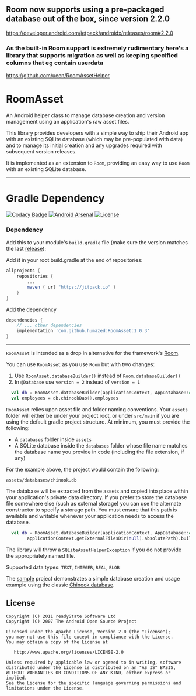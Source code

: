 ## Room now supports using a pre-packaged database out of the box, since version 2.2.0
https://developer.android.com/jetpack/androidx/releases/room#2.2.0

### As the built-in Room support is extremely rudimentary here's a library that supports migration as well as keeping specified columns that eg contain userdata
https://github.com/ueen/RoomAssetHelper

# RoomAsset

An Android helper class to manage database creation and version management using an application's raw asset files.

This library provides developers with a simple way to ship their Android app with an existing SQLite database (which may be pre-populated with data) and to manage its initial creation and any upgrades required with subsequent version releases.

It is implemented as an extension to `Room`, providing an easy way to use `Room` with an existing SQLite database.

---

# Gradle Dependency

[![Codacy Badge](https://api.codacy.com/project/badge/Grade/b2a019a18e3a48e5b50ae4a5f1ed3135)](https://www.codacy.com/app/humazed/RoomAsset?utm_source=github.com&amp;utm_medium=referral&amp;utm_content=humazed/RoomAsset&amp;utm_campaign=Badge_Grade)
[![Android Arsenal]( https://img.shields.io/badge/Android%20Arsenal-RoomAsset-green.svg?style=flat )]( https://android-arsenal.com/details/1/6421 )
[![License](https://img.shields.io/badge/license-Apache%202-4EB1BA.svg?style=flat-square)](https://www.apache.org/licenses/LICENSE-2.0.html)


### Dependency

Add this to your module's `build.gradle` file (make sure the version matches the last [release](https://github.com/humazed/RoomAsset/releases/latest)):

Add it in your root build.gradle at the end of repositories:

```gradle
allprojects {
	repositories {
		...
		maven { url "https://jitpack.io" }
	}
}
```

Add the dependency
```gradle
dependencies {
    // ... other dependencies
    implementation 'com.github.humazed:RoomAsset:1.0.3'
}
```
-----

`RoomAsset` is intended as a drop in alternative for the framework's [Room](https://developer.android.com/topic/libraries/architecture/room.html).

You can use `RoomAsset` as you use `Room` but with two changes:

1. Use `RoomAsset.databaseBuilder()` instead of `Room.databaseBuilder()` 
2. In `@Database` use `version = 2` instead of `version = 1`

```kotlin
  val db = RoomAsset.databaseBuilder(applicationContext, AppDatabase::class.java, "chinook.db").build()
  val employees = db.chinookDao().employees
```

`RoomAsset` relies upon asset file and folder naming conventions. Your `assets` folder will either be under your project root, or under `src/main` if you are using the default gradle project structure. At minimum, you must provide the following:

* A `databases` folder inside `assets`
* A SQLite database inside the `databases` folder whose file name matches the database name you provide in code (including the file extension, if any)

For the example above, the project would contain the following:

    assets/databases/chinook.db


The database will be extracted from the assets and copied into place within your application's private data directory. If you prefer to store the database file somewhere else (such as external storage) you can use the alternate constructor to specify a storage path. You must ensure that this path is available and writable whenever your application needs to access the database.

```kotlin
  val db = RoomAsset.databaseBuilder(applicationContext, AppDatabase::class.java, "chinook.db",
        applicationContext.getExternalFilesDir(null).absolutePath).build()
```

The library will throw a `SQLiteAssetHelperException` if you do not provide the appropriately named file.

Supported data types: `TEXT`, `INTEGER`, `REAL`, `BLOB`


The [sample](https://github.com/humazed/RoomAsset/tree/master/sample) project demonstrates a simple database creation and usage example using the classic [Chinook database](http://www.sqlitetutorial.net/sqlite-sample-database).



License
-------

    Copyright (C) 2011 readyState Software Ltd
    Copyright (C) 2007 The Android Open Source Project

    Licensed under the Apache License, Version 2.0 (the "License");
    you may not use this file except in compliance with the License.
    You may obtain a copy of the License at

       http://www.apache.org/licenses/LICENSE-2.0

    Unless required by applicable law or agreed to in writing, software
    distributed under the License is distributed on an "AS IS" BASIS,
    WITHOUT WARRANTIES OR CONDITIONS OF ANY KIND, either express or implied.
    See the License for the specific language governing permissions and
    limitations under the License.

 [1]: https://search.maven.org/remote_content?g=com.readystatesoftware.sqliteasset&a=sqliteassethelper&v=LATEST
